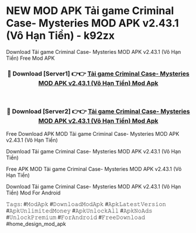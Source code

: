 # NEW MOD APK Tải game Criminal Case- Mysteries MOD APK v2.43.1 (Vô Hạn Tiền) - k92zx
Download Tải game Criminal Case- Mysteries MOD APK v2.43.1 (Vô Hạn Tiền) Free Mod APK

<div align="center">
<h3>🔴 Download [Server1] 👉👉 <a href="https://apk-comot.site?title=Tải_game_Criminal_Case-_Mysteries_MOD_APK_v2.43.1_(Vô_Hạn_Tiền)">Tải game Criminal Case- Mysteries MOD APK v2.43.1 (Vô Hạn Tiền) Mod Apk</a></h3><br>

<h3>🔴 Download [Server2] 👉👉 <a href="https://apk-comot.site?title=Tải_game_Criminal_Case-_Mysteries_MOD_APK_v2.43.1_(Vô_Hạn_Tiền)">Tải game Criminal Case- Mysteries MOD APK v2.43.1 (Vô Hạn Tiền) Mod Apk</a></h3>
</div>


Free Download APK MOD Tải game Criminal Case- Mysteries MOD APK v2.43.1 (Vô Hạn Tiền)

Download Tải game Criminal Case- Mysteries MOD APK v2.43.1 (Vô Hạn Tiền) 

Free APK MOD Tải game Criminal Case- Mysteries MOD APK v2.43.1 (Vô Hạn Tiền) 

Download Tải game Criminal Case- Mysteries MOD APK v2.43.1 (Vô Hạn Tiền) Mod For Android

𝚃𝚊𝚐𝚜: #𝙼𝚘𝚍𝙰𝚙𝚔 #𝙳𝚘𝚠𝚗𝚕𝚘𝚊𝚍𝙼𝚘𝚍𝙰𝚙𝚔 #𝙰𝚙𝚔𝙻𝚊𝚝𝚎𝚜𝚝𝚅𝚎𝚛𝚜𝚒𝚘𝚗 #𝙰𝚙𝚔𝚄𝚗𝚕𝚒𝚖𝚒𝚝𝚎𝚍𝙼𝚘𝚗𝚎𝚢 #𝙰𝚙𝚔𝚄𝚗𝚕𝚘𝚌𝚔𝙰𝚕𝚕 #𝙰𝚙𝚔𝙽𝚘𝙰𝚍𝚜 #𝚄𝚗𝚕𝚘𝚌𝚔𝙿𝚛𝚎𝚖𝚒𝚞𝚖 #𝙵𝚘𝚛𝙰𝚗𝚍𝚛𝚘𝚒𝚍 #𝙵𝚛𝚎𝚎𝙳𝚘𝚠𝚗𝚕𝚘𝚊𝚍 #home_design_mod_apk